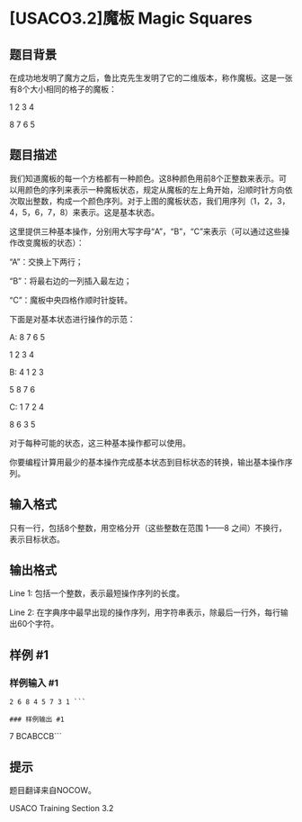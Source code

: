 # [USACO3.2]魔板 Magic Squares

## 题目背景

在成功地发明了魔方之后，鲁比克先生发明了它的二维版本，称作魔板。这是一张有8个大小相同的格子的魔板：

1  2  3  4

8  7  6  5


## 题目描述

我们知道魔板的每一个方格都有一种颜色。这8种颜色用前8个正整数来表示。可以用颜色的序列来表示一种魔板状态，规定从魔板的左上角开始，沿顺时针方向依次取出整数，构成一个颜色序列。对于上图的魔板状态，我们用序列（1，2，3，4，5，6，7，8）来表示。这是基本状态。

这里提供三种基本操作，分别用大写字母“A”，“B”，“C”来表示（可以通过这些操作改变魔板的状态）：

“A”：交换上下两行；

“B”：将最右边的一列插入最左边；

“C”：魔板中央四格作顺时针旋转。

下面是对基本状态进行操作的示范：

A:  8  7  6  5

1  2  3  4

B:  4  1  2  3

5  8  7  6

C:  1  7  2  4

8  6  3  5

对于每种可能的状态，这三种基本操作都可以使用。

你要编程计算用最少的基本操作完成基本状态到目标状态的转换，输出基本操作序列。


## 输入格式

只有一行，包括8个整数，用空格分开（这些整数在范围 1——8 之间）不换行，表示目标状态。


## 输出格式

Line 1: 包括一个整数，表示最短操作序列的长度。

Line 2: 在字典序中最早出现的操作序列，用字符串表示，除最后一行外，每行输出60个字符。


## 样例 #1

### 样例输入 #1
```
2 6 8 4 5 7 3 1 ```

### 样例输出 #1

```
7 
BCABCCB```

## 提示

题目翻译来自NOCOW。

USACO Training Section 3.2

